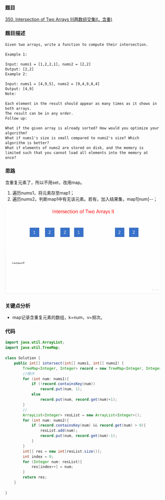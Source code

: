 ### 题目
[350. Intersection of Two Arrays II(两数组交集II，含重)](https://leetcode.com/problems/intersection-of-two-arrays-ii/)

### 题目描述
```
Given two arrays, write a function to compute their intersection.

Example 1:

Input: nums1 = [1,2,2,1], nums2 = [2,2]
Output: [2,2]
Example 2:

Input: nums1 = [4,9,5], nums2 = [9,4,9,8,4]
Output: [4,9]
Note:

Each element in the result should appear as many times as it shows in both arrays.
The result can be in any order.
Follow up:

What if the given array is already sorted? How would you optimize your algorithm?
What if nums1's size is small compared to nums2's size? Which algorithm is better?
What if elements of nums2 are stored on disk, and the memory is limited such that you cannot load all elements into the memory at once?
```

### 思路
含重复元素了，所以不用set，改用map。

1. 遍历nums1，将元素存至map1；
2. 遍历nums2，判断map1中有无该元素。若有，加入结果集，map1[num]--；

![图](https://github.com/zhangbotong/LeetCode/blob/master/assets/350.gif)

### 关键点分析
* map记录含重复元素的数组，k=num，v=频次。

### 代码
```java
import java.util.ArrayList;
import java.util.TreeMap;

class Solution {
    public int[] intersect(int[] nums1, int[] nums2) {
        TreeMap<Integer, Integer> record = new TreeMap<Integer, Integer>();
        //统计
        for (int num: nums1){
            if (!record.containsKey(num))
                record.put(num, 1);
            else
                record.put(num, record.get(num)+1);
        }
        //
        ArrayList<Integer> resList = new ArrayList<Integer>();
        for (int num: nums2){
            if (record.containsKey(num) && record.get(num) > 0){
                resList.add(num);
                record.put(num, record.get(num)-1);
            }
        }
        int[] res = new int[resList.size()];
        int index = 0;
        for (Integer num: resList){
            res[index++] = num;
        }
        return res;
    }

}
```